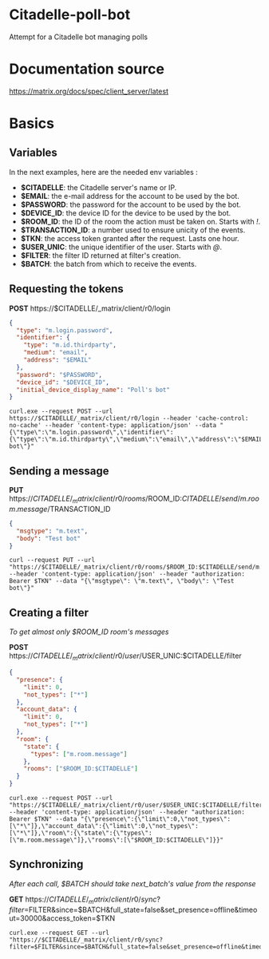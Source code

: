 # Citadelle-poll-bot
Attempt for a Citadelle bot managing polls

# Documentation source
https://matrix.org/docs/spec/client_server/latest

# Basics
## Variables
In the next examples, here are the needed env variables :
- **$CITADELLE**: the Citadelle server's name or IP.
- **$EMAIL**: the e-mail address for the account to be used by the bot.
- **$PASSWORD**: the password for the account to be used by the bot.
- **$DEVICE_ID**: the device ID for the device to be used by the bot.
- **$ROOM_ID**: the ID of the room the action must be taken on. Starts with *!*.
- **$TRANSACTION_ID**: a number used to ensure unicity of the events.
- **$TKN**: the access token granted after the request. Lasts one hour.
- **$USER_UNIC**: the unique identifier of the user. Starts with *@*.
- **$FILTER**: the filter ID returned at filter's creation.
- **$BATCH**: the batch from which to receive the events.

## Requesting the tokens
**POST** https://$CITADELLE/_matrix/client/r0/login
```JSON
{
  "type": "m.login.password",
  "identifier": {
    "type": "m.id.thirdparty",
    "medium": "email",
    "address": "$EMAIL"
  },
  "password": "$PASSWORD",
  "device_id": "$DEVICE_ID",
  "initial_device_display_name": "Poll's bot"
}
```
```SHELL
curl.exe --request POST --url https://$CITADELLE/_matrix/client/r0/login --header 'cache-control: no-cache' --header 'content-type: application/json' --data "{\"type\":\"m.login.password\",\"identifier\":{\"type\":\"m.id.thirdparty\",\"medium\":\"email\",\"address\":\"$EMAIL\"},\"password\":\"$PASSWORD\",\"device_id\":\"$DEVICE_ID\",\"initial_device_display_name\":\"Poll's bot\"}"
```

## Sending a message
**PUT** https://$CITADELLE/_matrix/client/r0/rooms/$ROOM_ID:$CITADELLE/send/m.room.message/$TRANSACTION_ID
```JSON
{
  "msgtype": "m.text",
  "body": "Test bot"
}
```
```SHELL
curl --request PUT --url "https://$CITADELLE/_matrix/client/r0/rooms/$ROOM_ID:$CITADELLE/send/m.room.message/$TRANSACTION_ID" --header 'content-type: application/json' --header "authorization: Bearer $TKN" --data "{\"msgtype\": \"m.text\", \"body\": \"Test bot\"}"
```

## Creating a filter
*To get almost only $ROOM_ID room's messages*

**POST** https://$CITADELLE/_matrix/client/r0/user/$USER_UNIC:$CITADELLE/filter
```JSON
{
  "presence": {
    "limit": 0,
    "not_types": ["*"]
  },
  "account_data": {
    "limit": 0,
    "not_types": ["*"]
  },
  "room": {
    "state": {
      "types": ["m.room.message"]
    },
    "rooms": ["$ROOM_ID:$CITADELLE"]
  }
}
```
```SHELL
curl.exe --request POST --url "https://$CITADELLE/_matrix/client/r0/user/$USER_UNIC:$CITADELLE/filter" --header 'content-type: application/json' --header "authorization: Bearer $TKN" --data "{\"presence\":{\"limit\":0,\"not_types\":[\"*\"]},\"account_data\":{\"limit\":0,\"not_types\":[\"*\"]},\"room\":{\"state\":{\"types\":[\"m.room.message\"]},\"rooms\":[\"$ROOM_ID:$CITADELLE\"]}}"
```

## Synchronizing
*After each call, $BATCH should take next_batch's value from the response*

**GET** https://$CITADELLE/_matrix/client/r0/sync?filter=$FILTER&since=$BATCH&full_state=false&set_presence=offline&timeout=30000&access_token=$TKN
```SHELL
curl.exe --request GET --url "https://$CITADELLE/_matrix/client/r0/sync?filter=$FILTER&since=$BATCH&full_state=false&set_presence=offline&timeout=30000&access_token=$TKN"
```
